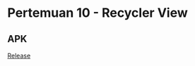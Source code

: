 # Pertemuan 10 - Recycler View

## APK

[Release](https://github.com/nurazizUGM/PPPB_RecyclerView/releases)